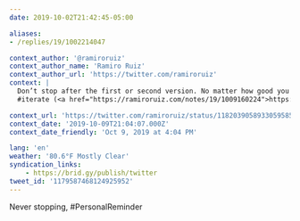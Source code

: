 ```yaml
---
date: 2019-10-02T21:42:45-05:00

aliases:
- /replies/19/1002214047

context_author: '@ramiroruiz'
context_author_name: 'Ramiro Ruiz'
context_author_url: 'https://twitter.com/ramiroruiz'
context: |
  Don’t stop after the first or second version. No matter how good you think they are.
  #iterate (<a href="https://ramiroruiz.com/notes/19/1009160224">https://ramiroruiz.com/notes/19/1009160224</a>)

context_url: 'https://twitter.com/ramiroruiz/status/1182039058933059585'
context_date: '2019-10-09T21:04:07.000Z'
context_date_friendly: 'Oct 9, 2019 at 4:04 PM'

lang: 'en'
weather: '80.6°F Mostly Clear'
syndication_links:
    - https://brid.gy/publish/twitter
tweet_id: '1179587468124925952'
---
```

Never stopping, #PersonalReminder
